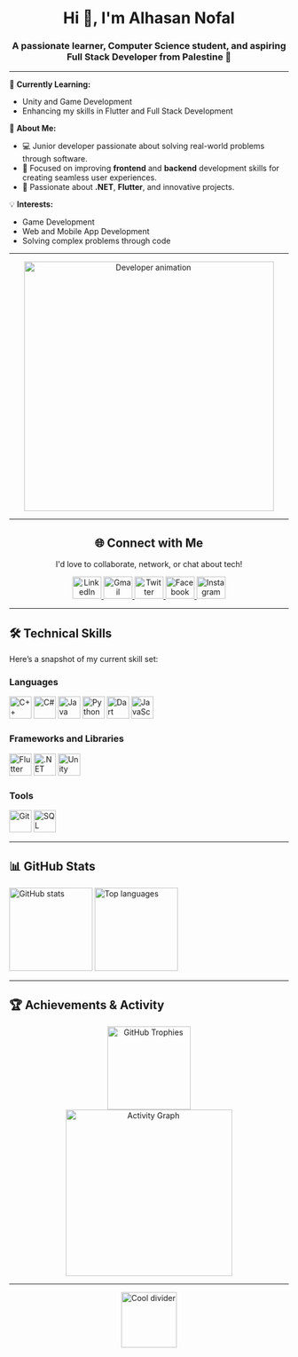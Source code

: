 <h1 align="center">Hi 👋, I'm Alhasan Nofal</h1>
<h3 align="center">A passionate learner, Computer Science student, and aspiring Full Stack Developer from Palestine 🚀</h3>

---

🌱 **Currently Learning:**  
- Unity and Game Development  
- Enhancing my skills in Flutter and Full Stack Development  

🎯 **About Me:**  
- 💻 Junior developer passionate about solving real-world problems through software.  
- 🔧 Focused on improving **frontend** and **backend** development skills for creating seamless user experiences.  
- 🌟 Passionate about **.NET**, **Flutter**, and innovative projects.  

💡 **Interests:**  
- Game Development  
- Web and Mobile App Development  
- Solving complex problems through code  

---

<div align="center">
  <img height="450" src="https://user-images.githubusercontent.com/74038190/225813708-98b745f2-7d22-48cf-9150-083f1b00d6c9.gif" alt="Developer animation" />
</div>

---

<h2 align="center">🌐 Connect with Me</h2>
<p align="center">I'd love to collaborate, network, or chat about tech!</p>

<p align="center">
  <a href="https://linkedin.com/in/alhasan-nofal/" target="_blank">
    <img src="https://raw.githubusercontent.com/maurodesouza/profile-readme-generator/master/src/assets/icons/social/linkedin/default.svg" width="52" height="40" alt="LinkedIn" />
  </a>
  <a href="mailto:alhasannofal03@gmail.com" target="_blank">
    <img src="https://raw.githubusercontent.com/maurodesouza/profile-readme-generator/master/src/assets/icons/social/gmail/default.svg" width="52" height="40" alt="Gmail" />
  </a>
  <a href="https://x.com/alhasanno" target="_blank">
    <img src="https://raw.githubusercontent.com/maurodesouza/profile-readme-generator/master/src/assets/icons/social/twitter/default.svg" width="52" height="40" alt="Twitter" />
  </a>
  <a href="https://facebook.com/alhassan.nofal.9" target="_blank">
    <img src="https://raw.githubusercontent.com/maurodesouza/profile-readme-generator/master/src/assets/icons/social/facebook/default.svg" width="52" height="40" alt="Facebook" />
  </a>
  <a href="https://instagram.com/_a.nofal/" target="_blank">
    <img src="https://raw.githubusercontent.com/maurodesouza/profile-readme-generator/master/src/assets/icons/social/instagram/default.svg" width="52" height="40" alt="Instagram" />
  </a>
</p>

---

<h2>🛠️ Technical Skills</h2>
<p>Here’s a snapshot of my current skill set:</p>

### **Languages**  
<p align="left">
  <img src="https://cdn.jsdelivr.net/gh/devicons/devicon/icons/cplusplus/cplusplus-original.svg" height="40" alt="C++" />
  <img src="https://cdn.jsdelivr.net/gh/devicons/devicon/icons/csharp/csharp-original.svg" height="40" alt="C#" />
  <img src="https://cdn.jsdelivr.net/gh/devicons/devicon/icons/java/java-original.svg" height="40" alt="Java" />
  <img src="https://cdn.jsdelivr.net/gh/devicons/devicon/icons/python/python-original.svg" height="40" alt="Python" />
  <img src="https://cdn.jsdelivr.net/gh/devicons/devicon/icons/dart/dart-original.svg" height="40" alt="Dart" />
  <img src="https://cdn.jsdelivr.net/gh/devicons/devicon/icons/javascript/javascript-original.svg" height="40" alt="JavaScript" />
</p>

### **Frameworks and Libraries**  
<p align="left">
  <img src="https://cdn.jsdelivr.net/gh/devicons/devicon/icons/flutter/flutter-original.svg" height="40" alt="Flutter" />
  <img src="https://cdn.jsdelivr.net/gh/devicons/devicon/icons/dotnetcore/dotnetcore-original.svg" height="40" alt=".NET Core" />
  <img src="https://cdn.jsdelivr.net/gh/devicons/devicon/icons/unity/unity-original.svg" height="40" alt="Unity" />
</p>

### **Tools**  
<p align="left">
  <img src="https://cdn.jsdelivr.net/gh/devicons/devicon/icons/git/git-original.svg" height="40" alt="Git" />
  <img src="https://cdn.jsdelivr.net/gh/devicons/devicon/icons/microsoftsqlserver/microsoftsqlserver-plain.svg" height="40" alt="SQL Server" />
</p>

---

<h2>📊 GitHub Stats</h2>

<div align="left">
  <img src="https://github-readme-stats.vercel.app/api?username=alhasanno&show_icons=true&include_all_commits=true&count_private=true&theme=dracula&hide_border=false" height="150" alt="GitHub stats" />
  <img src="https://github-readme-stats.vercel.app/api/top-langs?username=alhasanno&layout=compact&langs_count=6&theme=dracula&hide_border=false" height="150" alt="Top languages" />
</div>

---

<h2>🏆 Achievements & Activity</h2>

<div align="center">
  <img src="https://github-profile-trophy.vercel.app/?username=alhasanno&theme=dracula&margin-w=8&margin-h=8" height="150" alt="GitHub Trophies" />
</div>

<div align="center">
  <img src="https://github-readme-activity-graph.vercel.app/graph?username=alhasanno&radius=16&theme=react-dark&area=true" height="300" alt="Activity Graph" />
</div>

---

<div align="center">
  <img height="100" src="https://user-images.githubusercontent.com/74038190/212284087-bbe7e430-757e-4901-90bf-4cd2ce3e1852.gif" alt="Cool divider" />
</div>
